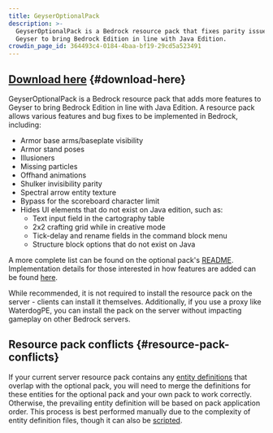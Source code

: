 ```yaml
---
title: GeyserOptionalPack
description: >-
  GeyserOptionalPack is a Bedrock resource pack that fixes parity issues with
  Geyser to bring Bedrock Edition in line with Java Edition.
crowdin_page_id: 364493c4-0184-4baa-bf19-29cd5a523491
---
```


## [Download here](/download?project=other-projects&geyseroptionalpack=expanded) {#download-here}

GeyserOptionalPack is a Bedrock resource pack that adds more features to Geyser to bring Bedrock Edition in line with Java Edition. A resource pack allows various features and bug fixes to be implemented in Bedrock, including:

- Armor base arms/baseplate visibility
- Armor stand poses
- Illusioners
- Missing particles
- Offhand animations
- Shulker invisibility parity
- Spectral arrow entity texture
- Bypass for the scoreboard character limit
- Hides UI elements that do not exist on Java edition, such as:
  - Text input field in the cartography table
  - 2x2 crafting grid while in creative mode
  - Tick-delay and rename fields in the command block menu
  - Structure block options that do not exist on Java
  
A more complete list can be found on the optional pack's [README](https://github.com/GeyserMC/GeyserOptionalPack/blob/master/README.md). Implementation details for those interested in how features are added can be found [here](https://github.com/GeyserMC/GeyserOptionalPack/blob/master/developer_documentation.md).

While recommended, it is not required to install the resource pack on the server - clients can install it themselves. Additionally, if you use a proxy like WaterdogPE, you can install the pack on the server without impacting gameplay on other Bedrock servers.

## Resource pack conflicts {#resource-pack-conflicts}

If your current server resource pack contains any [entity definitions](https://github.com/GeyserMC/GeyserOptionalPack/tree/master/entity) that overlap with the optional pack, you will need to merge the definitions for these entities for the optional pack and your own pack to work correctly. Otherwise, the prevailing entity definition will be based on pack application order. This process is best performed manually due to the complexity of entity definition files, though it can also be [scripted](https://gist.github.com/Kas-tle/89c6adc3e7901fbabd1b9f71d902d0a6).
